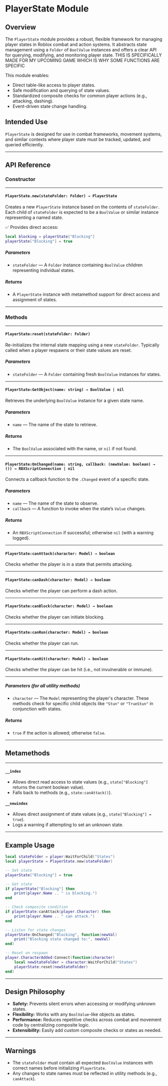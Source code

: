 # **PlayerState Module**

## **Overview**

The `PlayerState` module provides a robust, flexible framework for managing player states in Roblox combat and action systems. It abstracts state management using a `Folder` of `BoolValue` instances and offers a clear API for querying, modifying, and monitoring player state. THIS IS SPECIFICALLY MADE FOR MY UPCOMING GAME WHICH IS WHY SOME FUNCTIONS ARE SPECIFIC 

This module enables:

* Direct table-like access to player states.
* Safe modification and querying of state values.
* Standardized composite checks for common player actions (e.g., attacking, dashing).
* Event-driven state change handling.

## **Intended Use**

`PlayerState` is designed for use in combat frameworks, movement systems, and similar contexts where player state must be tracked, updated, and queried efficiently.

---

## **API Reference**

### **Constructor**

---

#### `PlayerState.new(stateFolder: Folder) → PlayerState`

Creates a new `PlayerState` instance based on the contents of `stateFolder`. Each child of `stateFolder` is expected to be a `BoolValue` or similar instance representing a named state.

✅ Provides direct access:

```lua
local blocking = playerState["Blocking"]
playerState["Blocking"] = true
```

##### **Parameters**

* `stateFolder` — A `Folder` instance containing `BoolValue` children representing individual states.

##### **Returns**

* A `PlayerState` instance with metamethod support for direct access and assignment of states.

---

### **Methods**

---

#### `PlayerState:reset(stateFolder: Folder)`

Re-initializes the internal state mapping using a new `stateFolder`. Typically called when a player respawns or their state values are reset.

##### **Parameters**

* `stateFolder` — A `Folder` containing fresh `BoolValue` instances for states.

---

#### `PlayerState:GetObject(name: string) → BoolValue | nil`

Retrieves the underlying `BoolValue` instance for a given state name.

##### **Parameters**

* `name` — The name of the state to retrieve.

##### **Returns**

* The `BoolValue` associated with the name, or `nil` if not found.

---

#### `PlayerState:OnChanged(name: string, callback: (newValue: boolean) → ()) → RBXScriptConnection | nil`

Connects a callback function to the `.Changed` event of a specific state.

##### **Parameters**

* `name` — The name of the state to observe.
* `callback` — A function to invoke when the state’s `Value` changes.

##### **Returns**

* An `RBXScriptConnection` if successful; otherwise `nil` (with a warning logged).

---

#### `PlayerState:canAttack(character: Model) → boolean`

Checks whether the player is in a state that permits attacking.

---

#### `PlayerState:canDash(character: Model) → boolean`

Checks whether the player can perform a dash action.

---

#### `PlayerState:canBlock(character: Model) → boolean`

Checks whether the player can initiate blocking.

---

#### `PlayerState:canRun(character: Model) → boolean`

Checks whether the player can run.

---

#### `PlayerState:canHit(character: Model) → boolean`

Checks whether the player can be hit (i.e., not invulnerable or immune).

---

##### **Parameters (for all utility methods)**

* `character` — The `Model` representing the player's character. These methods check for specific child objects like `"Stun"` or `"TrueStun"` in conjunction with states.

##### **Returns**

* `true` if the action is allowed; otherwise `false`.

---

## **Metamethods**

---

#### `__index`

* Allows direct read access to state values (e.g., `state["Blocking"]` returns the current boolean value).
* Falls back to methods (e.g., `state:canAttack()`).

#### `__newindex`

* Allows direct assignment of state values (e.g., `state["Blocking"] = true`).
* Logs a warning if attempting to set an unknown state.

---

## **Example Usage**

```lua
local stateFolder = player:WaitForChild("States")
local playerState = PlayerState.new(stateFolder)

-- Set state
playerState["Blocking"] = true

-- Get state
if playerState["Blocking"] then
    print(player.Name .. " is blocking.")
end

-- Check composite condition
if playerState:canAttack(player.Character) then
    print(player.Name .. " can attack.")
end

-- Listen for state changes
playerState:OnChanged("Blocking", function(newVal)
    print("Blocking state changed to:", newVal)
end)

-- Reset on respawn
player.CharacterAdded:Connect(function(character)
    local newStateFolder = character:WaitForChild("States")
    playerState:reset(newStateFolder)
end)
```

---

## **Design Philosophy**

* **Safety:** Prevents silent errors when accessing or modifying unknown states.
* **Flexibility:** Works with any `BoolValue`-like objects as states.
* **Performance:** Reduces repetitive checks across combat and movement code by centralizing composite logic.
* **Extensibility:** Easily add custom composite checks or states as needed.

---

## **Warnings**

* The `stateFolder` must contain all expected `BoolValue` instances with correct names before initializing `PlayerState`.
* Any changes to state names must be reflected in utility methods (e.g., `canAttack`).
